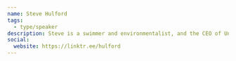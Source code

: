 ```yaml
---
name: Steve Hulford
tags:
  - type/speaker
description: Steve is a swimmer and environmentalist, and the CEO of Underknown.
social:
  website: https://linktr.ee/hulford
---
```


